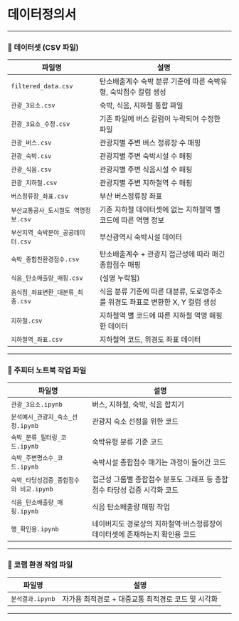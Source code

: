 # 데이터정의서

---

### 📁 데이터셋 (CSV 파일)

| 파일명                    | 설명                                              |
| ---------------------- | ----------------------------------------------- |
| `filtered_data.csv`    | 탄소배출계수 숙박 분류 기준에 따른 숙박유형, 숙박점수 칼럼 생성            |
| `관광_3요소.csv`           | 숙박, 식음, 지하철 통합 파일                               |
| `관광_3요소_수정.csv`        | 기존 파일에 버스 칼럼이 누락되어 수정한 파일                       |
| `관광_버스.csv`            | 관광지별 주변 버스 정류장 수 매핑                             |
| `관광_숙박.csv`            | 관광지별 주변 숙박시설 수 매핑                               |
| `관광_식음.csv`            | 관광지별 주변 식음시설 수 매핑                               |
| `관광_지하철.csv`           | 관광지별 주변 지하철역 수 매핑                               |
| `버스정류장_좌표.csv`         | 부산 버스정류장 좌표                                     |
| `부산교통공사_도시철도 역명정보.csv` | 기존 지하철 데이터셋에 없는 지하철역 별 코드에 따른 역명 정보             |
| `부산지역_숙박분야_공공데이터.csv`  | 부산광역시 숙박시설 데이터                                  |
| `숙박_종합친환경점수.csv`       | 탄소배출계수 + 관광지 접근성에 따라 매긴 종합점수 매핑                 |
| `식음_탄소매출량_매핑.csv`      | (설명 누락됨)                                        |
| `음식점_좌표변환_대분류_최종.csv`  | 식음 분류 기준에 따른 대분류, 도로명주소를 위경도 좌표로 변환한 X, Y 컬럼 생성 |
| `지하철.csv`              | 지하철역 별 코드에 따른 지하철 역명 매핑한 데이터                    |
| `지하철역_좌표.csv`          | 지하철역 코드, 위경도 좌표 데이터                             |

---

### 📓 주피터 노트북 작업 파일

| 파일명                       | 설명                                        |
| ------------------------- | ----------------------------------------- |
| `관광_3요소.ipynb`            | 버스, 지하철, 숙박, 식음 합치기                       |
| `분석예시_관광지_숙소_선정.ipynb`    | 관광지 숙소 선정을 위한 코드                          |
| `숙박_분류_필터링_코드.ipynb`      | 숙박유형 분류 기준 코드                             |
| `숙박_주변명소수_코드.ipynb`       | 숙박시설 종합점수 매기는 과정이 들어간 코드                  |
| `숙박_타당성검증_종합점수와 비교.ipynb` | 접근성 그룹별 종합점수 분포도 그래프 등 종합점수 타당성 검증 시각화 코드 |
| `식음_탄소배출량_매핑.ipynb`       | 식음 탄소배출량 매핑 작업                            |
| `행_확인용.ipynb`             | 네이버지도 경로상의 지하철역·버스정류장이 데이터셋에 존재하는지 확인용 코드 |

---

### 🧪 코랩 환경 작업 파일

| 파일명          | 설명                            |
| ------------ | ----------------------------- |
| `분석결과.ipynb` | 자가용 최적경로 + 대중교통 최적경로 코드 및 시각화 |

---
